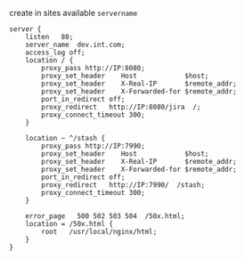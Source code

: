

create in sites available
``` servername ```

```
server {
    listen   80;
    server_name  dev.int.com;
    access_log off;
    location / {
        proxy_pass http://IP:8080;
        proxy_set_header    Host            $host;
        proxy_set_header    X-Real-IP       $remote_addr;
        proxy_set_header    X-Forwarded-for $remote_addr;
        port_in_redirect off;
        proxy_redirect   http://IP:8080/jira  /;
        proxy_connect_timeout 300;
    }

    location ~ ^/stash {
        proxy_pass http://IP:7990;
        proxy_set_header    Host            $host;
        proxy_set_header    X-Real-IP       $remote_addr;
        proxy_set_header    X-Forwarded-for $remote_addr;
        port_in_redirect off;
        proxy_redirect   http://IP:7990/  /stash;
        proxy_connect_timeout 300;
    }

    error_page   500 502 503 504  /50x.html;
    location = /50x.html {
        root   /usr/local/nginx/html;
    }
}
```